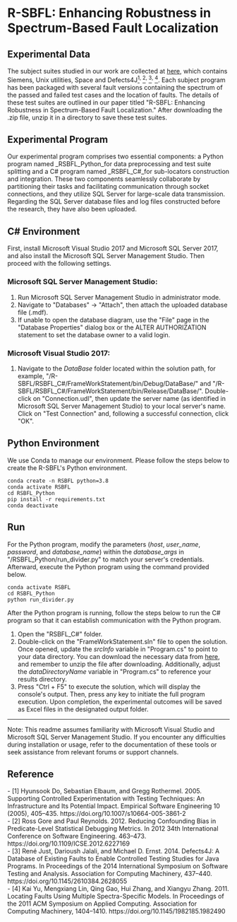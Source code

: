 # R-SBFL: Enhancing Robustness in Spectrum-Based Fault Localization
## Experimental Data
The subject suites studied in our work are collected at [here](https://www.dropbox.com/scl/fi/rgblrvo2h8ztlwsr39us5/Data.zip?rlkey=hgcnmz863fvhd4ecet9qn9y4n&dl=0), which contains Siemens, Unix utilities, Space and Defects4J[<sup>1</sup>](#refer-anchor-1)<sup>, </sup>[<sup>2</sup>](#refer-anchor-2)<sup>, </sup>[<sup>3</sup>](#refer-anchor-3)<sup>, </sup>[<sup>4</sup>](#refer-anchor-4). Each subject program has been packaged with several fault versions containing the spectrum of the passed and failed test cases and the location of faults. The details of these test suites are outlined in our paper titled "R-SBFL: Enhancing Robustness in Spectrum-Based Fault Localization." After downloading the .zip file, unzip it in a directory to save these test suites.

## Experimental Program
Our experimental program comprises two essential components: a Python program named _RSBFL_Python_for data preprocessing and test suite splitting and a C# program named _RSBFL_C#_for sub-locators construction and integration. These two components seamlessly collaborate by partitioning their tasks and facilitating communication through socket connections, and they utilize SQL Server for large-scale data transmission. Regarding the SQL Server database files and log files constructed before the research, they have also been uploaded.

## C# Environment
First, install Microsoft Visual Studio 2017 and Microsoft SQL Server 2017, and also install the Microsoft SQL Server Management Studio. Then proceed with the following settings.
### Microsoft SQL Server Management Studio:
1. Run Microsoft SQL Server Management Studio in administrator mode.
2. Navigate to "Databases" -> "Attach", then attach the uploaded database file (.mdf).
3. If unable to open the database diagram, use the "File" page in the "Database Properties" dialog box or the ALTER AUTHORIZATION statement to set the database owner to a valid login.
### Microsoft Visual Studio 2017:
1. Navigate to the _DataBase_ folder located within the solution path, for example, "/R-SBFL/RSBFL_C#/FrameWorkStatement/bin/Debug/DataBase/" and "/R-SBFL/RSBFL_C#/FrameWorkStatement/bin/Release/DataBase/". Double-click on "Connection.udl", then update the server name (as identified in Microsoft SQL Server Management Studio) to your local server's name. Click on "Test Connection" and, following a successful connection, click "OK".

## Python Environment
We use Conda to manage our environment. Please follow the steps below to create the R-SBFL's Python environment.
  ```
  conda create -n RSBFL python=3.8
  conda activate RSBFL
  cd RSBFL_Python
  pip install -r requirements.txt
  conda deactivate
  ```

## Run
For the Python program, modify the parameters (_host_, _user_name_, _password_, and _database_name_) within the _database_args_ in "/RSBFL_Python/run_divider.py" to match your server's credentials. Afterward, execute the Python program using the command provided below.
  ```
  conda activate RSBFL
  cd RSBFL_Python
  python run_divider.py
  ```
After the Python program is running, follow the steps below to run the C# program so that it can establish communication with the Python program. 
1. Open the "RSBFL_C#" folder.
2. Double-click on the "FrameWorkStatement.sln" file to open the solution. Once opened, update the _srcInfo_ variable in "Program.cs" to point to your data directory. You can download the necessary data from [here](https://www.dropbox.com/scl/fi/rgblrvo2h8ztlwsr39us5/Data.zip?rlkey=hgcnmz863fvhd4ecet9qn9y4n&dl=0), and remember to unzip the file after downloading. Additionally, adjust the _dataDirectoryName_ variable in "Program.cs" to reference your results directory.
3. Press "Ctrl + F5" to execute the solution, which will display the console's output. Then, press any key to initiate the full program execution. Upon completion, the experimental outcomes will be saved as Excel files in the designated output folder.

-----------------------------------
Note: This readme assumes familiarity with Microsoft Visual Studio and Microsoft SQL Server Management Studio. If you encounter any difficulties during installation or usage, refer to the documentation of these tools or seek assistance from relevant forums or support channels.

## Reference
<div id="refer-anchor-1"></div>
- [1] Hyunsook Do, Sebastian Elbaum, and Gregg Rothermel. 2005. Supporting Controlled Experimentation with Testing Techniques: An Infrastructure and Its Potential Impact. Empirical Software Engineering 10 (2005), 405–435. https://doi.org/10.1007/s10664-005-3861-2
<div id="refer-anchor-2"></div>
- [2] Ross Gore and Paul Reynolds. 2012. Reducing Confounding Bias in Predicate-Level Statistical Debugging Metrics. In 2012 34th International Conference on Software Engineering. 463–473. https://doi.org/10.1109/ICSE.2012.6227169
<div id="refer-anchor-3"></div>
- [3] René Just, Darioush Jalali, and Michael D. Ernst. 2014. Defects4J: A Database of Existing Faults to Enable Controlled Testing Studies for Java Programs. In Proceedings of the 2014 International Symposium on Software Testing and Analysis. Association for Computing Machinery, 437–440. https://doi.org/10.1145/2610384.2628055
<div id="refer-anchor-4"></div>
- [4] Kai Yu, Mengxiang Lin, Qing Gao, Hui Zhang, and Xiangyu Zhang. 2011. Locating Faults Using Multiple Spectra-Specific Models. In Proceedings of the 2011 ACM Symposium on Applied Computing. Association for Computing Machinery, 1404–1410. https://doi.org/10.1145/1982185.1982490

